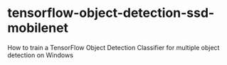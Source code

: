 # tensorflow-object-detection-ssd-mobilenet
How to train a TensorFlow Object Detection Classifier for multiple object detection on Windows
